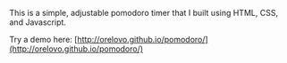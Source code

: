This is a simple, adjustable pomodoro timer that I built using HTML, CSS, and Javascript.

Try a demo here: [http://orelovo.github.io/pomodoro/](http://orelovo.github.io/pomodoro/)

